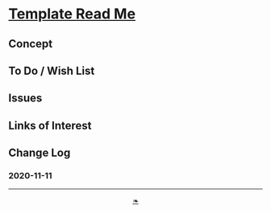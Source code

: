 # [Template Read Me]( ./readme.html )

<!--
<div style=height:300px;overflow:hidden;width:100%;resize:both; ><iframe src=https://evereverland.github.io/lib/style/ height=100% width=100% ></iframe></div>
_Spider /lib/style_

### Full Screen: [/lib/style]( https://evereverland.github.io/lib/style/ )
-->


## Concept


## To Do / Wish List


## Issues


## Links of Interest


## Change Log

### 2020-11-11


***

<center title="You have reached the end of the line" ><a title="Return to top" href="javascript:window.scrollTo(0,0);" class=aDingbat > ❧ </a></center>

